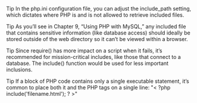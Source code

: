 Tip
In the php.ini configuration file, you can adjust the include_path setting, 
which dictates where PHP is and is not allowed to retrieve included files.


Tip
As you’ll see in Chapter 9, “Using PHP with MySQL,” any included file that 
contains sensitive information (like database access) should ideally be stored 
outside of the web directory so it can’t be viewed within a browser.

Tip
Since require() has more impact on a script when it fails, it’s recommended 
for mission-critical includes, like those that connect to a database. The 
include() function would be used for less important inclusions.

Tip
If a block of PHP code contains only a single executable statement, it’s common 
to place both it and the PHP tags on a single line: "< ?php include('filename.html'); ? >"
